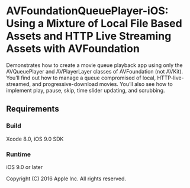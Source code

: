 # AVFoundationQueuePlayer-iOS: Using a Mixture of Local File Based Assets and HTTP Live Streaming Assets with AVFoundation

Demonstrates how to create a movie queue playback app using only the AVQueuePlayer and AVPlayerLayer classes of AVFoundation (not AVKit). You’ll find out how to manage a queue compromised of local, HTTP-live-streamed, and progressive-download movies. You’ll also see how to implement play, pause, skip, time slider updating, and scrubbing.

## Requirements

### Build

Xcode 8.0, iOS 9.0 SDK

### Runtime

iOS 9.0 or later

Copyright (C) 2016 Apple Inc. All rights reserved.
